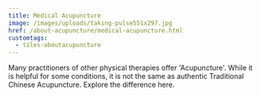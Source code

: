 ```yaml
---
title: Medical Acupuncture
image: /images/uploads/taking-pulse551x297.jpg
href: /about-acupuncture/medical-acupuncture.html
customtags:
  - tiles-aboutacupuncture
---
```

Many practitioners of other physical therapies offer 'Acupuncture'. While it is helpful for some conditions, it is not the same as authentic Traditional Chinese Acupuncture. Explore the difference here.